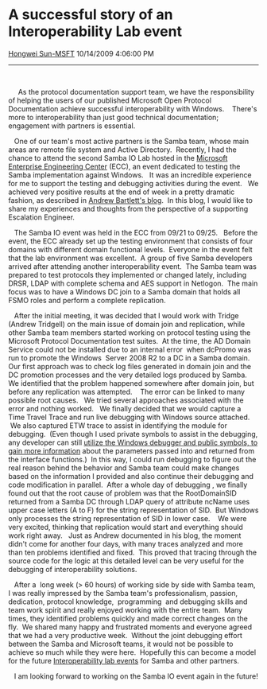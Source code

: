 <div id="page">

# A successful story of an Interoperability Lab event

[Hongwei
Sun-MSFT](https://social.msdn.microsoft.com/profile/Hongwei%20Sun-MSFT)
10/14/2009 4:06:00 PM

-----

<div id="content">

<span style="mso-spacerun: yes"></span> 

     As the protocol documentation support team, we have the
responsibility of helping the users of our published Microsoft Open
Protocol Documentation achieve successful interoperability with
Windows.    There's more to interoperability than just good technical
documentation; engagement with partners is essential. 

   One of our team's most active partners is the Samba team, whose main
areas are remote file system and Active Directory.  Recently, I had the
chance to attend the second Samba IO Lab hosted in the [Microsoft
Enterprise Engineering
Center](http://www.microsoft.com/windowsserver/evaluation/eec/default.mspx)
(ECC), an event dedicated to testing the Samba implementation against
Windows.   It was an incredible experience for me to support the testing
and debugging activities during the event.   We achieved very positive
results at the end of week in a pretty dramatic fashion, as described in
[Andrew Bartlett's blog](http://people.samba.org/people/2009/10/05).  In
this blog, I would like to share my experiences and thoughts from the
perspective of a supporting Escalation Engineer.

   The Samba IO event was held in the ECC from 09/21 to 09/25.   Before
the event, the ECC already set up the testing environment that consists
of four domains with different domain functional levels.  Everyone in
the event felt that the lab environment was excellent.  A group of five
Samba developers arrived after attending another interoperability
event.  The Samba team was prepared to test protocols they implemented
or changed lately, including DRSR, LDAP with complete schema and AES
support in Netlogon.  The main focus was to have a Windows DC join to a
Samba domain that holds all FSMO roles and perform a complete
replication.  

   After the initial meeting, it was decided that I would work with
Tridge (Andrew Tridgell) on the main issue of domain join and
replication, while other Samba team members started working on protocol
testing using the Microsoft Protocol Documentation test suites.  At the
time, the AD Domain Service <span class="underline"></span> could not be
installed due to an internal error  when dcPromo was run to promote the
Windows  Server 2008 R2 to a DC in a Samba domain.  Our first approach
was to check log files generated in domain join and the DC promotion
processes and the very detailed logs produced by Samba.  We identified
that the problem happened somewhere after domain join, but before any
replication was attempted.    The error can be linked to many possible
root causes.   We tried several approaches associated with the error and
nothing worked.   We finally decided that we would capture a Time Travel
Trace and run live debugging with Windows source attached.  We also
captured ETW trace to assist in identifying the module for debugging.
 (Even though I used private symbols to assist in the debugging, any
developer can still [utilize the Windows debugger and public symbols, to
gain more
information](https://channel9.msdn.com/posts/Darryl/Troubleshooting-Windows-SMBSMB2-Issues/)
about the parameters passed into and returned from the interface
functions.)  In this way, I could run debugging to figure out the real
reason behind the behavior and Samba team could make changes based on
the information I provided and also continue their debugging and code
modification in parallel.  After a whole day of debugging , we finally
found out that the root cause of problem was that the RootDomainSID
returned from a Samba DC through LDAP query of attribute ncName uses
upper case letters (A to F) for the string representation of SID.  But
Windows only processes the string representation of SID in lower
case.    We were very excited, thinking that replication would start
and everything should work right away.   Just as Andrew documented in
his blog, the moment didn't come for another four days, with many traces
analyzed and more than ten problems identified and fixed.  This proved
that tracing through the source code for the logic at this detailed
level can be very useful for the debugging of interoperability
solutions.    

   After a  long week (\> 60 hours) of working side by side with Samba
team,  I was really impressed by the Samba team's professionalism,
passion, dedication, protocol knowledge,  programming  and debugging
skills and team work spirit and really enjoyed working with the entire
team.  Many times, they identified problems quickly and made correct
changes on the fly.  We shared many happy and frustrated moments and
everyone agreed that we had a very productive week.  Without the joint
debugging effort between the Samba and Microsoft teams, it would not be
possible to achieve so much while they were here.  Hopefully this can
become a model for the future [Interoperability lab
events](http://www.microsoft.com/protocols/resources/plugfests-and-interop-labs/)
for Samba and other partners.

   I am looking forward to working on the Samba IO event again in the
future\!  

</div>

</div>
